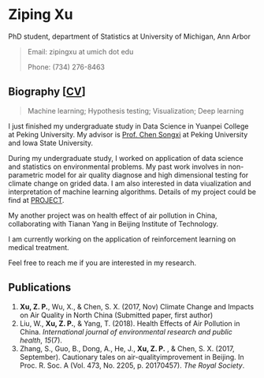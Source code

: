 # Ziping Xu

PhD student, department of Statistics at University of Michigan, Ann Arbor

> Email: zipingxu at umich dot edu
>
> Phone: (734) 276-8463

## Biography [[CV](https://github.com/ZipingXu/ZipingXu.github.io/blob/master/ZipingXu.pdf)]

> Machine learning; Hypothesis testing; Visualization; Deep learning

I just finished my undergraduate study in Data Science in Yuanpei College at Peking University. My advisor is [Prof. Chen Songxi](http://songxichen.gsm.pku.edu.cn/index.php/Index/User) at Peking University and Iowa State University.

During my undergraduate study, I worked on application of data science and statistics on environmental problems. My past work involves in non-parametric model for air quality diagnose and high dimensional testing for climate change on grided data. I am also interested in data viualization and interpretation of machine learning algorithms. Details of my project could be find at [PROJECT](https://zipingxu.github.io/projects/).

My another project was on health effect of air pollution in China, collaborating with Tianan Yang in Beijing Institute of Technology. 

I am currently working on the application of reinforcement learning on medical treatment.

Feel free to reach me if you are interested in my research.

## Publications

1. **Xu, Z. P.**, Wu, X., & Chen, S. X. (2017, Nov) Climate Change and Impacts on Air Quality in North China (Submitted paper, first author)
2. Liu, W., **Xu, Z. P.**, & Yang, T. (2018). Health Effects of Air Pollution in China. *International journal of environmental research and public health*, *15*(7).
3. Zhang, S., Guo, B., Dong, A., He, J., **Xu, Z. P.** , & Chen, S. X. (2017, September). Cautionary tales on air-qualityimprovement in Beijing. In Proc. R. Soc. A (Vol. 473, No. 2205, p. 20170457). *The Royal Society*.

